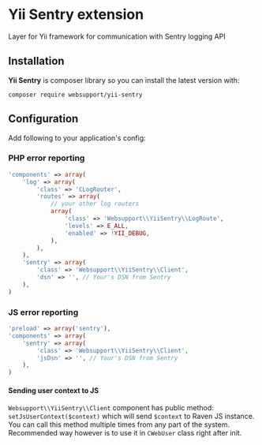 # Yii Sentry extension
Layer for Yii framework for communication with Sentry logging API

## Installation

**Yii Sentry** is composer library so you can install the latest version with:

```shell
composer require websupport/yii-sentry
```

## Configuration

Add following to your application's config:

### PHP error reporting


```php
'components' => array(
    'log' => array(
        'class' => 'CLogRouter',
        'routes' => array(
            // your other log routers
            array(
                'class' => 'Websupport\\YiiSentry\\LogRoute',
                'levels' => E_ALL,
                'enabled' => !YII_DEBUG,
            ),
        ),
    ),
    'sentry' => array(
        'class' => 'Websupport\\YiiSentry\\Client',
        'dsn' => '', // Your's DSN from Sentry
    ),
)
```

### JS error reporting

```php
'preload' => array('sentry'),
'components' => array(
    'sentry' => array(
        'class' => 'Websupport\\YiiSentry\\Client',
        'jsDsn' => '', // Your's DSN from Sentry
    ),
)
```

#### Sending user context to JS
`Websupport\\YiiSentry\\Client` component has public method: `setJsUserContext($context)` which will send `$context` to Raven JS instance.
You can call this method multiple times from any part of the system. Recommended way however is to use it in `CWebUser` class right after init.
